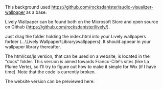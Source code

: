 This background used https://github.com/rocksdanister/audio-visualizer-wallpaper as a base.

Lively Wallpaper can be found both on the Microsoft Store and open source on Github (https://github.com/rocksdanister/lively/).

Just drag the folder holding the index.html into your Lively wallpapers forlder (...\Lively Wallpaper\Library\wallpapers). It should appear in your wallpaper library thereafter.

The html/css/js version, that can be used on a website, is located in the "docs" folder. This version is aimed towards Franco-Cité's sites (like La Plume Verte), so I'll try to figure out how to make it simple for Wix (if I have time). Note that the code is currently broken.

The website version can be previewed here: 
